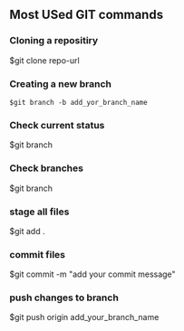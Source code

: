 ## Most USed GIT commands

### Cloning a repositiry
$git clone repo-url

### Creating a new branch
`$git branch -b add_yor_branch_name`

### Check current status
$git branch

### Check branches
$git branch

### stage all files
$git add .

### commit files
$git commit -m "add your commit message"

### push changes to branch
$git push origin add_your_branch_name
